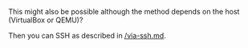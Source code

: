 This might also be possible although the method depends on the host (VirtualBox or QEMU)?

Then you can SSH as described in [/via-ssh.md](/via-ssh.md).
